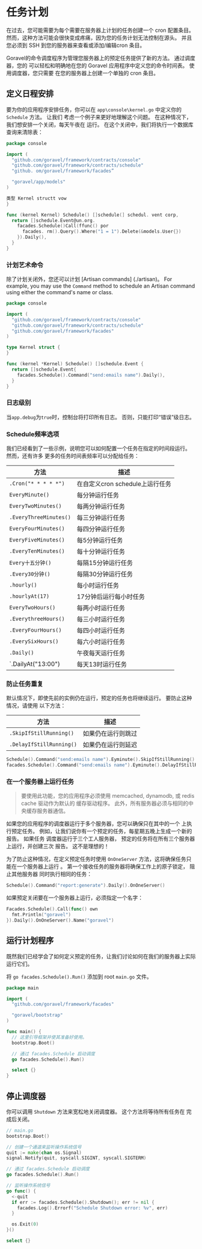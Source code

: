 # 任务计划

在过去，您可能需要为每个需要在服务器上计划的任务创建一个 cron 配置条目。
然而，这种方法可能会很快变成疼痛，因为您的任务计划无法控制在源头。 并且您必须到 SSH
到您的服务器来查看或添加/编辑cron 条目。

Goravel的命令调度程序为管理您服务器上的预定任务提供了新的方法。 通过调度器，您的
可以轻松和明确地在您的 Goravel 应用程序中定义您的命令时间表。 使用调度器，您只需要
在您的服务器上创建一个单独的 cron 条目。

## 定义日程安排

要为你的应用程序安排任务，你可以在 `app\console\kernel.go` 中定义你的 `Schedule` 方法。 让我们
考虑一个例子来更好地理解这个问题。 在这种情况下，我们想安排一个关闭，每天午夜在
运行。 在这个关闭中，我们将执行一个数据库查询来清除表：

```go
package console

import (
  "github.com/goravel/framework/contracts/console"
  "github.com/goravel/framework/contracts/schedule"
  "github. om/goravel/framework/facades”

  "goravel/app/models"
)

类型 Kernel structt vow
}

func (kernel Kernel) Schedule() []schedule(] schedul. vent corp,
  return []schedule.Event@un.org.
    facades.Schedule()Call(ffunc() por
      facades. rm().Query().Where("1 = 1").Delete(&models.User{})
    }).Daily(),
  }
}
```

### 计划艺术命令

除了计划关闭外，您还可以计划 [Artisan commands] (./artisan)。 For example, you may
use the `Command` method to schedule an Artisan command using either the command's name or class.

```go
package console

import (
  "github.com/goravel/framework/contracts/console"
  "github.com/goravel/framework/contracts/schedule"
  "github.com/goravel/framework/facades"
)

type Kernel struct {
}

func (kernel *Kernel) Schedule() []schedule.Event {
  return []schedule.Event{
    facades.Schedule().Command("send:emails name").Daily(),
  }
}
```

### 日志级别

当`app.debug`为`true`时，控制台将打印所有日志。 否则，只能打印“错误”级日志。

### Schedule频率选项

我们已经看到了一些示例，说明您可以如何配置一个任务在指定的时间段运行。 然而，还有许多
更多的任务时间表频率可以分配给任务：

| 方法                                                                     | 描述                     |
| ---------------------------------------------------------------------- | ---------------------- |
| `.Cron("* * * * *")`                                                   | 在自定义cron schedule上运行任务 |
| `EveryMinute()`                                                        | 每分钟运行任务                |
| `EveryTwoMinutes()`                                                    | 每两分钟运行任务               |
| `.EveryThreeMinutes()`                                                 | 每三分钟运行任务               |
| `EveryFourMinutes()`                                                   | 每四分钟运行任务               |
| `EveryFiveMinutes()`                                                   | 每5分钟运行任务               |
| `.EveryTenMinutes()`                                                   | 每十分钟运行任务               |
| `Every十五分钟()`                                                          | 每隔15分钟运行任务             |
| `.Every30分钟()`                                                         | 每隔30分钟运行任务             |
| `.hourly()`                                                            | 每小时运行任务                |
| `.hourlyAt(17)`                                                        | 17分钟后运行每小时任务           |
| `EveryTwoHours()`                                                      | 每两小时运行任务               |
| `.EverythreeHours()`                                                   | 每三小时运行任务               |
| `.EveryFourHours()`                                                    | 每四小时运行任务               |
| `.EverySixHours()`                                                     | 每六小时运行任务               |
| `.Daily()`                                                             | 午夜每天运行任务               |
| \`.DailyAt("13:00") | 每天13时运行任务              |

### 防止任务重复

默认情况下，即使先前的实例仍在运行，预定的任务也将继续运行。 要防止这种情况，请使用
以下方法：

| 方法                       | 描述        |
| ------------------------ | --------- |
| `.SkipIfStillRunning()`  | 如果仍在运行则跳过 |
| `.DelayIfStillRunning()` | 如果仍在运行则延迟 |

```go
Schedule().Command("send:emails name").Eyminute().SkipIfStillRunning()
facades.Schedule().Command("send:emails name").Eyminute().DelayIfStillRunning()
```

### 在一个服务器上运行任务

> 要使用此功能，您的应用程序必须使用 memcached, dynamodb, 或 redis cache 驱动作为默认的
> 缓存驱动程序。 此外，所有服务器必须与相同的中央缓存服务器通信。

如果您的应用程序的调度器运行于多个服务器，您可以确保只在其中的一个
上执行预定任务。 例如，让我们说你有一个预定的任务，每星期五晚上生成一个新的报告。 如果任务
调度器运行于三个工人服务器， 预定的任务将在所有三个服务器上运行，并创建三次
报告。 这不是理想的！

为了防止这种情况，在定义预定任务时使用 `OnOneServer` 方法，这将确保任务只能在一个服务器上运行
。 第一个接收任务的服务器将确保工作上的原子锁定， 阻止其他服务器
同时执行相同的任务：

```go
Schedule().Command("report:generate").Daily().OnOneServer()
```

如果预定关闭要在一个服务器上运行，必须指定一个名字：

```go
Facades.Schedule().Call(func() own
  fmt.Println("goravel")
}).Daily().OnOneServer().Name("goravel")
```

## 运行计划程序

既然我们已经学会了如何定义预定的任务，让我们讨论如何在我们的服务器上实际运行它们。

将 `go facades.Schedule().Run()` 添加到 root `main.go` 文件。

```go
package main

import (
  "github.com/goravel/framework/facades"

  "goravel/bootstrap"
)

func main() {
  // 这里引导框架并使其准备好使用。
  bootstrap.Boot()

  // 通过 facades.Schedule 启动调度
  go facades.Schedule().Run()

  select {}
}
```

## 停止调度器

你可以调用 `Shutdown` 方法来宽松地关闭调度器。 这个方法将等待所有任务在
完成后关闭。

```go
// main.go
bootstrap.Boot()

// 创建一个通道来监听操作系统信号
quit := make(chan os.Signal)
signal.Notify(quit, syscall.SIGINT, syscall.SIGTERM)

// 通过 facades.Schedule 启动调度
go facades.Schedule().Run()

// 监听操作系统信号
go func() {
  <-quit
  if err := facades.Schedule().Shutdown(); err != nil {
    facades.Log().Errorf("Schedule Shutdown error: %v", err)
  }

  os.Exit(0)
}()

select {}
```
